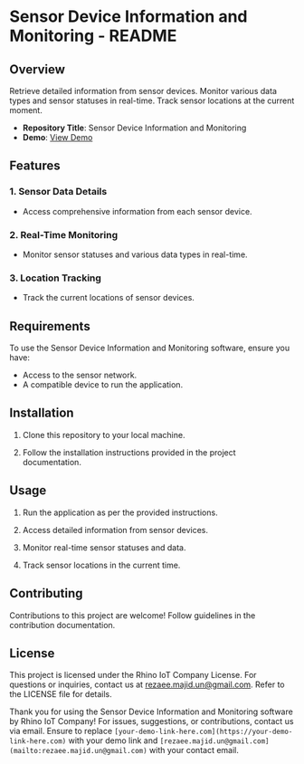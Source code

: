 # Sensor Device Information and Monitoring - README

## Overview

Retrieve detailed information from sensor devices. Monitor various data types and sensor statuses in real-time. Track sensor locations at the current moment.

- **Repository Title**: Sensor Device Information and Monitoring
- **Demo**: [View Demo](https://youtu.be/QvJXgTUYfoc)

## Features

### 1. Sensor Data Details
- Access comprehensive information from each sensor device.
  
### 2. Real-Time Monitoring
- Monitor sensor statuses and various data types in real-time.

### 3. Location Tracking
- Track the current locations of sensor devices.

## Requirements

To use the Sensor Device Information and Monitoring software, ensure you have:

- Access to the sensor network.
- A compatible device to run the application.

## Installation

1. Clone this repository to your local machine.

2. Follow the installation instructions provided in the project documentation.

## Usage

1. Run the application as per the provided instructions.

2. Access detailed information from sensor devices.

3. Monitor real-time sensor statuses and data.

4. Track sensor locations in the current time.

## Contributing

Contributions to this project are welcome! Follow guidelines in the contribution documentation.

## License

This project is licensed under the Rhino IoT Company License. For questions or inquiries, contact us at [rezaee.majid.un@gmail.com](mailto:rezaee.majid.un@gmail.com). Refer to the LICENSE file for details.

Thank you for using the Sensor Device Information and Monitoring software by Rhino IoT Company! For issues, suggestions, or contributions, contact us via email. Ensure to replace `[your-demo-link-here.com](https://your-demo-link-here.com)` with your demo link and `[rezaee.majid.un@gmail.com](mailto:rezaee.majid.un@gmail.com)` with your contact email.
